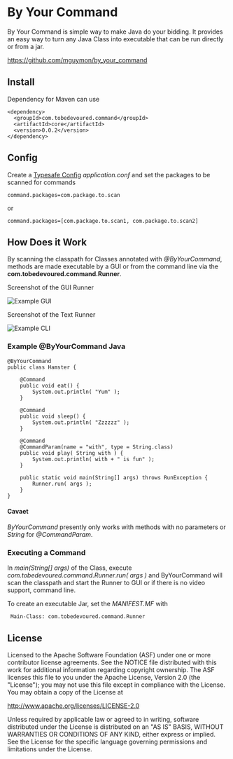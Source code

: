 # By Your Command

By Your Command is simple way to make Java do your bidding. It provides an easy
way to turn any Java Class into executable that can be run directly or from a jar.

https://github.com/mguymon/by_your_command

## Install

Dependency for Maven can use

    <dependency>
      <groupId>com.tobedevoured.command</groupId>
      <artifactId>core</artifactId>
      <version>0.0.2</version>
    </dependency>

## Config

Create a [Typesafe Config](https://github.com/typesafehub/config) _application.conf_ and set the packages to be scanned for commands

    command.packages=com.package.to.scan

or

    command.packages=[com.package.to.scan1, com.package.to.scan2]

## How Does it Work

By scanning the classpath for Classes annotated with _@ByYourCommand_, methods are made executable by a GUI or from the command line via the **com.tobedevoured.command.Runner**.

Screenshot of the GUI Runner

![Example GUI](https://raw.github.com/mguymon/by_your_command/master/gui_example.png)

Screenshot of the Text Runner

![Example CLI](https://raw.github.com/mguymon/by_your_command/master/cli_example.png)

### Example @ByYourCommand Java

    @ByYourCommand
    public class Hamster {
	
	    @Command
	    public void eat() {
		    System.out.println( "Yum" );
	    }
	
	    @Command
	    public void sleep() {
		    System.out.println( "Zzzzzz" ); 
	    }

        @Command
	    @CommandParam(name = "with", type = String.class)
	    public void play( String with ) {
		    System.out.println( with + " is fun" ); 
	    }
	
	    public static void main(String[] args) throws RunException {
		    Runner.run( args );
	    }
    }

#### Cavaet

_ByYourCommand_ presently only works with methods with no parameters or _String_ for _@CommandParam_.

### Executing a Command

In _main(String[] args)_ of the Class, execute _com.tobedevoured.command.Runner.run( args )_ and ByYourCommand will scan the classpath and start the Runner to GUI or if there is no video support, command line.

To create an executable Jar, set the _MANIFEST.MF_ with

     Main-Class: com.tobedevoured.command.Runner

## License

Licensed to the Apache Software Foundation (ASF) under one or more
contributor license agreements.  See the NOTICE file distributed with this
work for additional information regarding copyright ownership.  The ASF
licenses this file to you under the Apache License, Version 2.0 (the
"License"); you may not use this file except in compliance with the License.
You may obtain a copy of the License at

  http://www.apache.org/licenses/LICENSE-2.0

Unless required by applicable law or agreed to in writing, software
distributed under the License is distributed on an "AS IS" BASIS, WITHOUT
WARRANTIES OR CONDITIONS OF ANY KIND, either express or implied.  See the
License for the specific language governing permissions and limitations under
the License.
